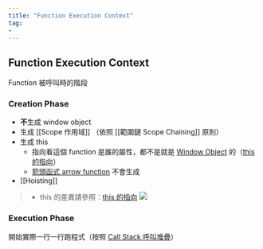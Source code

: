 ```yaml
---
title: "Function Execution Context"
tag: 
- 
---
```


##  Function Execution Context
Function 被呼叫時的階段

### Creation Phase
- **不**生成 window object
- 生成 [[Scope 作用域]] （依照 [[範圍鏈 Scope Chaining]] 原則）
- 生成 this 
	- 指向看這個 function 是誰的屬性，都不是就是 [Window Object](Window%20Object.md) 的（[this 的指向](this%20的指向.md)）
	- [箭頭函式 arrow function](箭頭函式%20arrow%20function.md) 不會生成
- [[Hoisting]]

>- this 的差異請參照：[this 的指向](this%20的指向.md)
>![](this%20的指向.md#^91e83b)

### Execution Phase
開始實際一行一行跑程式（按照 [Call Stack 呼叫堆疊](Call%20Stack%20呼叫堆疊.md)）